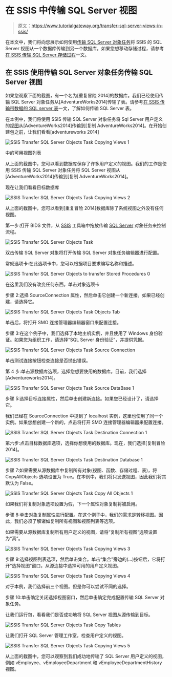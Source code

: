 # 在 SSIS 中传输 SQL Server 视图

> 原文：<https://www.tutorialgateway.org/transfer-sql-server-views-in-ssis/>

在本文中，我们将向您展示如何使用[传输 SQL Server 对象任务](https://www.tutorialgateway.org/transfer-sql-server-objects-task-in-ssis/)将 SSIS 的 SQL Server 视图从一个数据库传输到另一个数据库。如果您想移动存储过程，请参考[在 SSIS 传输 SQL Server 存储过程](https://www.tutorialgateway.org/transfer-sql-server-stored-procedures-in-ssis/)一文。

## 在 SSIS 使用传输 SQL Server 对象任务传输 SQL Server 视图

如果您观察下面的截图，有一个名为[重复冒险 2014]的数据库。我们已经使用传输 SQL Server 对象任务从[AdventureWorks2014]传输了表。请参考[在 SSIS 传输带数据的 SQL server 表](https://www.tutorialgateway.org/transfer-sql-server-tables-with-data-in-ssis/)一文，了解如何传输 SQL Server 表。

在本例中，我们将使用 SSIS 传输 SQL Server 对象任务将 Sql Server 用户定义的[视图](https://www.tutorialgateway.org/views-in-sql-server/)从[AdventureWorks2014]传输到[复制 AdventureWorks2014]。在开始创建包之前，让我们看看[adventureworks 2014]

![SSIS Transfer SQL Server Objects Task Copying Views 1](img/701fa1f8828f6a8ae21e275aff93d6b5.png)

中的可用视图列表

从上面的截图中，您可以看到数据库保存了许多用户定义的视图。我们的工作是使用 SSIS 传输 SQL Server 对象任务将 SQL Server 视图从[AdventureWorks2014]传输到[复制 AdventureWorks2014]。

现在让我们看看目标数据库

![SSIS Transfer SQL Server Objects Task Copying Views 2](img/10b871479ee19890bc24403fadb0c080.png)

从上面的截图中，您可以看到[重复冒险 2014]数据库除了系统视图之外没有任何视图。

第一步:打开 BIDS 文件，从 [SSIS](https://www.tutorialgateway.org/ssis/) 工具箱中拖放传输 [SQL Server](https://www.tutorialgateway.org/sql/) 对象任务来控制流程。

![SSIS Transfer SQL Server Objects Task](img/fd381cee1d4261b6f9633a3586b10b7d.png)

双击传输 SQL Server 对象将打开传输 SQL Server 对象任务编辑器进行配置。

常规选项卡:在此选项卡中，您可以根据项目要求编写名称和描述。

![SSIS Transfer SQL Server Objects to transfer Stored Procedures 0](img/ddc1ccee71bdb20644263cca74b1dcc3.png)

在这里我们没有改变任何东西。单击对象选项卡

步骤 2:选择 SourceConnection 属性，然后单击它创建一个新连接。如果已经创建，请选择它。

![SSIS Transfer SQL Server Objects Task Objects Tab](img/b355972ac432693b9a8219545a4a4058.png)

单击<new connection="">后，将打开 SMO 连接管理器编辑器窗口来配置连接。</new>

步骤 3:在这个例子中，我们选择了本地主机实例，并且使用了 Windows 身份验证。如果您为组织工作，请选择“SQL Server 身份验证”，并提供凭据。

![SSIS Transfer SQL Server Objects Task Source Connection](img/f998088776d752f49030c9ac638f31a5.png)

单击测试连接按钮检查连接是否抛出错误。

第 4 步:单击源数据库选项，选择您想要使用的数据库。目前，我们选择[Adventureworks2014]。

![SSIS Transfer SQL Server Objects Task Source DataBase 1](img/3309e08f1487161d1d8921bcbde51f18.png)

步骤 5:选择目标连接属性，然后单击创建新连接。如果您已经设计了，请选择它。

我们已经在 SourceConnection 中提到了 localhost 实例，这里也使用了同一个实例。如果您想创建一个新的，点击将打开 SMO 连接管理器编辑器来配置连接。

![SSIS Transfer SQL Server Objects Task Destination Connection 1](img/ff81462bcae36ad08ef5a40ea5366350.png)

第六步:点击目标数据库选项，选择你想使用的数据库。现在，我们选择[复制冒险 2014]。

![SSIS Transfer SQL Server Objects Task Destination Database 1](img/87d5dac4edadb9c9562c3dce240ac56a.png)

步骤 7:如果需要从源数据库中复制所有对象(视图、函数、存储过程、表)，将 CopyAllObjects 选项设置为 True。在本例中，我们将只发送视图，因此我们将其默认为 False。

![SSIS Transfer SQL Server Objects Task Copy All Objects 1](img/db963f92334129c36a616bf6b269c36e.png)

如果我们将复制对象选项设置为假，下一个属性对象复制将被启用。

步骤 8:单击对象复制属性进行配置。在这个例子中，我们的需求是转移视图。因此，我们必须了解诸如复制所有视图和视图列表等选项。

如果需要从源数据库复制所有用户定义的视图，请将“复制所有视图”选项设置为“真”。

![SSIS Transfer SQL Server Objects Task Copying Views 3](img/030a6b35fb1015c3b4594a6b8e7960fb.png)

步骤 9:选择视图列表选项，然后单击集合。单击“集合”旁边的(…)按钮后，它将打开“选择视图”窗口，从源连接中选择可用的用户定义视图。

![SSIS Transfer SQL Server Objects Task Copying Views 4](img/8e04c63093b6455f8bd4ee11534086c4.png)

对于本例，我们选择前三个视图。但是你可以尝试不同的选择。

步骤 10:单击确定关闭选择视图窗口，然后单击确定完成配置传输 SQL Server 对象任务。

让我们运行包，看看我们是否成功地将 SQL Server 视图从源传输到目标。

![SSIS Transfer SQL Server Objects Task Copy Tables](img/690f9af0d517a027cb1a5c440b2f8057.png)

让我们打开 SQL Server 管理工作室，检查用户定义的视图。

![SSIS Transfer SQL Server Objects Task Copying Views 5](img/4007a212a56b95c56c0f97e6f244e82b.png)

从上面的截图中，您可以观察到我们成功地传输了 SQL Server 用户定义的视图，例如 vEmployee、vEmployeeDepartment 和 vEmployeeDepartmentHistory 视图。